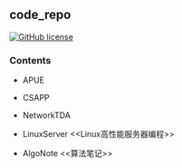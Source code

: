 ## code_repo

[![GitHub license](https://img.shields.io/badge/licence-MIT-green)](https://github.com/pusidun/code_repo/blob/master/LICENSE)


### Contents

- APUE

- CSAPP

- NetworkTDA

- LinuxServer <<Linux高性能服务器编程>>

- AlgoNote <<算法笔记>>
